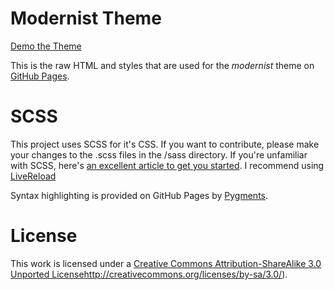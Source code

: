 # Modernist Theme

[Demo the Theme](http://orderedlist.github.com/modernist/)

This is the raw HTML and styles that are used for the *modernist* theme on [GitHub Pages](http://pages.github.com/).

# SCSS

This project uses SCSS for it's CSS. If you want to contribute, please make your changes to the .scss files in the /sass directory. If you're unfamiliar with SCSS, here's [an excellent article to get you started](http://www.alistapart.com/articles/getting-started-with-sass/). I recommend using [LiveReload](http://livereload.com)

Syntax highlighting is provided on GitHub Pages by [Pygments](http://pygments.org).

# License

This work is licensed under a [Creative Commons Attribution-ShareAlike 3.0 Unported License](http://creativecommons.org/licenses/by-sa/3.0/http://creativecommons.org/licenses/by-sa/3.0/http://creativecommons.org/licenses/by-sa/3.0/)http://creativecommons.org/licenses/by-sa/3.0/).

